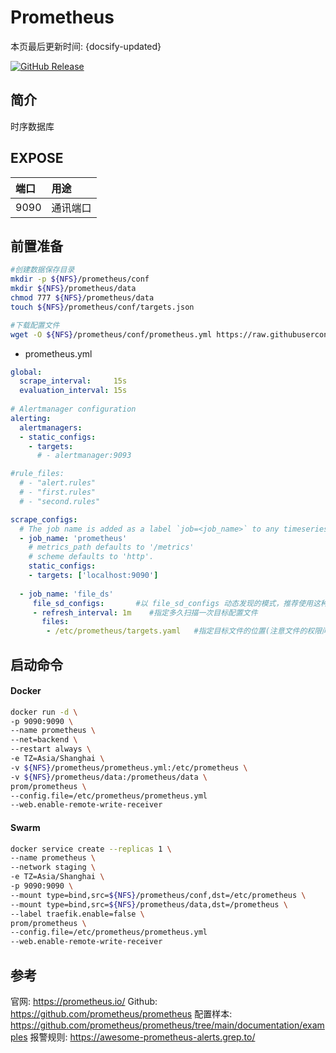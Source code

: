 # Prometheus

本页最后更新时间: {docsify-updated}

[![GitHub Release](https://img.shields.io/github/release/prometheus/prometheus.svg)](https://github.com/prometheus/prometheus/releases/latest)

## 简介

时序数据库

## EXPOSE

| 端口 | 用途 |
| :--- | :--- |
| 9090 | 通讯端口 |



## 前置准备

```bash
#创建数据保存目录
mkdir -p ${NFS}/prometheus/conf
mkdir ${NFS}/prometheus/data
chmod 777 ${NFS}/prometheus/data
touch ${NFS}/prometheus/conf/targets.json

#下载配置文件
wget -O ${NFS}/prometheus/conf/prometheus.yml https://raw.githubusercontent.com/prometheus/prometheus/main/documentation/examples/prometheus.yml
```

* prometheus.yml

```yaml
global:
  scrape_interval:     15s
  evaluation_interval: 15s
  
# Alertmanager configuration
alerting:
  alertmanagers:
  - static_configs:
    - targets:
      # - alertmanager:9093

#rule_files:
  # - "alert.rules"
  # - "first.rules"
  # - "second.rules"

scrape_configs:
  # The job name is added as a label `job=<job_name>` to any timeseries scraped from this config.
  - job_name: 'prometheus'
    # metrics_path defaults to '/metrics'
    # scheme defaults to 'http'.
    static_configs:
    - targets: ['localhost:9090']
    
  - job_name: 'file_ds'
     file_sd_configs:       #以 file_sd_configs 动态发现的模式，推荐使用这种方式，可以实现热添加
     - refresh_interval: 1m    #指定多久扫描一次目标配置文件
       files:
        - /etc/prometheus/targets.yaml   #指定目标文件的位置(注意文件的权限问题)
```

## 启动命令

<!-- tabs:start -->
#### **Docker**
```bash
docker run -d \
-p 9090:9090 \
--name prometheus \
--net=backend \
--restart always \
-e TZ=Asia/Shanghai \
-v ${NFS}/prometheus/prometheus.yml:/etc/prometheus \
-v ${NFS}/prometheus/data:/prometheus/data \
prom/prometheus \
--config.file=/etc/prometheus/prometheus.yml
--web.enable-remote-write-receiver
```

#### **Swarm**

```bash
docker service create --replicas 1 \
--name prometheus \
--network staging \
-e TZ=Asia/Shanghai \
-p 9090:9090 \
--mount type=bind,src=${NFS}/prometheus/conf,dst=/etc/prometheus \
--mount type=bind,src=${NFS}/prometheus/data,dst=/prometheus \
--label traefik.enable=false \
prom/prometheus \
--config.file=/etc/prometheus/prometheus.yml
--web.enable-remote-write-receiver
```

<!-- tabs:end -->



## 参考

官网: https://prometheus.io/
Github: https://github.com/prometheus/prometheus
配置样本: https://github.com/prometheus/prometheus/tree/main/documentation/examples
报警规则: https://awesome-prometheus-alerts.grep.to/

